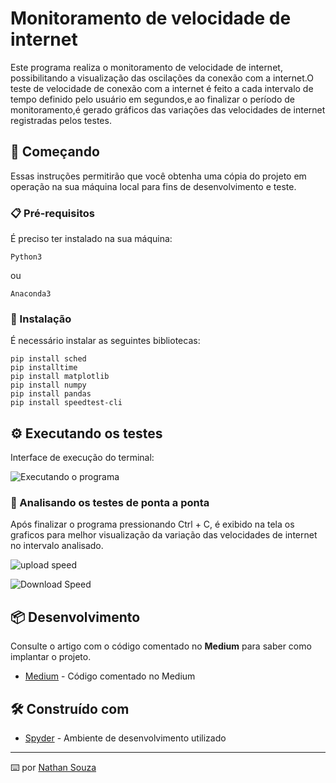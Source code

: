 # Monitoramento de velocidade de internet

Este programa realiza o monitoramento de velocidade de internet, possibilitando a visualização das oscilações da conexão com a internet.O teste de velocidade de conexão com a internet é feito a cada intervalo de tempo definido pelo usuário em segundos,e ao finalizar o período de monitoramento,é gerado gráficos das variações das velocidades de internet registradas pelos testes.

## 🚀 Começando

Essas instruções permitirão que você obtenha uma cópia do projeto em operação na sua máquina local para fins de desenvolvimento e teste.


### 📋 Pré-requisitos

É preciso ter instalado na sua máquina:

```
Python3
```
ou

```
Anaconda3
```

### 🔧 Instalação

É necessário instalar as seguintes bibliotecas:

```
pip install sched
pip installtime
pip install matplotlib
pip install numpy 
pip install pandas
pip install speedtest-cli
```

## ⚙️ Executando os testes

Interface de execução do terminal:

![Executando o programa](https://user-images.githubusercontent.com/47602108/123851606-c6441280-d8f1-11eb-8bab-f77348a7e5ba.png)


### 🔩 Analisando os testes de ponta a ponta

Após finalizar o programa pressionando Ctrl + C, é exibido na tela os graficos para melhor visualização da variação das velocidades de internet no intervalo analisado.

![upload speed](https://user-images.githubusercontent.com/47602108/123847969-8b3fe000-d8ed-11eb-91e1-4c4ea87790cc.png)

![Download Speed](https://user-images.githubusercontent.com/47602108/123848082-add1f900-d8ed-11eb-92af-6d99acf3da0b.png)


## 📦 Desenvolvimento

Consulte o artigo com o código comentado no **Medium** para saber como implantar o projeto.

* [Medium](https://medium.com/@nathansouza3010/utilizando-python-para-monitorar-a-velocidade-da-internet-28507450f272) - Código comentado no Medium

## 🛠️ Construído com

* [Spyder](https://www.spyder-ide.org) - Ambiente de desenvolvimento utilizado

---
⌨️ por [Nathan Souza](https://github.com/nathansouz4) 
